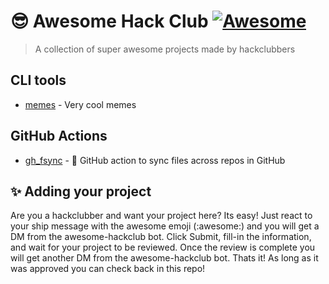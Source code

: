 # 😎 Awesome Hack Club [![Awesome](https://awesome.re/badge.svg)](https://awesome.re)
> A collection of super awesome projects made by hackclubbers

## CLI tools
* [memes](http://github.com/cjdenio/memes) - Very cool memes

## GitHub Actions
* [gh_fsync](http://github.com/Matt-Gleich/gh_fsync) - 🔄  GitHub action to sync files across repos in GitHub

## ✨ Adding your project

Are you a hackclubber and want your project here? Its easy! Just react to your ship message with the awesome emoji (:awesome:) and you will get a DM from the awesome-hackclub bot. Click Submit, fill-in the information, and wait for your project to be reviewed. Once the review is complete you will get another DM from the awesome-hackclub bot. Thats it! As long as it was approved you can check back in this repo!
